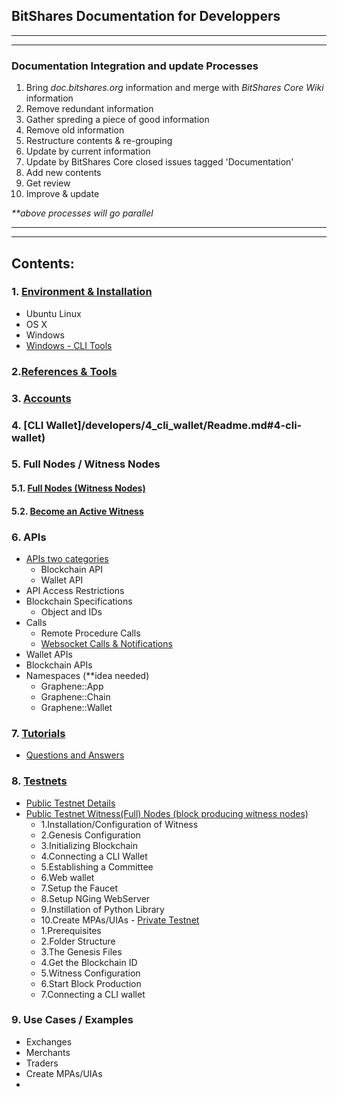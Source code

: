 ## BitShares Documentation for Developpers

***
***
### Documentation Integration and update Processes
1. Bring _doc.bitshares.org_ information and merge with _BitShares Core Wiki_ information
2. Remove redundant information 
3. Gather spreding a piece of good information 
4. Remove old information
5. Restructure contents & re-grouping
6. Update by current information
7. Update by BitShares Core closed issues tagged  'Documentation'
8. Add new contents
9. Get review
10. Improve & update

_**above processes will go parallel_

***
***

## Contents:

### 1. [Environment & Installation ](/developers/1_installation#1-environment--installation)
- Ubuntu Linux
- OS X
- Windows
- [Windows - CLI Tools](/developers/1_installation/1-4_windows_cli_tool.md#contents)

   
### 2.[References & Tools](/developers/2_references_tools#references--tools)
     
### 3. [Accounts](/developers/3_Accounts/Readme.md#3-accounts)

### 4. [CLI Wallet]/developers/4_cli_wallet/Readme.md#4-cli-wallet)

### 5. Full Nodes / Witness Nodes

#### 5.1. [Full Nodes (Witness Nodes)](/developers/5_full-witness_nodes/full_nodes.md#type-of-witness-nodes)

#### 5.2. [Become an Active Witness](/developers/5_full-witness_nodes/active_witness.md#contents)

### 6. APIs
- [APIs two categories](/developers/6_apis/apis-about.md#apis-categories)
   - Blockchain API
   - Wallet API
- API Access Restrictions
- Blockchain Specifications
   - Object and IDs
- Calls
   - Remote Procedure Calls
   - [Websocket Calls & Notifications](https://github.com/cedar-book/btsdoc-portal/blob/master/developers/6_apis/websocket_calls_notifications.md#contents)
- Wallet APIs
- Blockchain APIs   
- Namespaces (**idea needed)
   - Graphene::App
   - Graphene::Chain
   - Graphene::Wallet
   
### 7. [Tutorials](/developers/7_tutorials/Readme.md#tutorials)
- [Questions and Answers](/developers/7_tutorials/01_QA.md#questions)

### 8. [Testnets](/developers/8_testnets/Readme.md#testnets)
   - [Public Testnet Details](/developers/8_testnets/public_testnet_details.md#the-open-public-testnet-information)
   - [Public Testnet Witness(Full) Nodes (block producing witness nodes) ](/developers/8_testnets/public_testnet.md#how-to-deploy-your-own-public-network)
       - 1.Installation/Configuration of Witness
       - 2.Genesis Configuration
       - 3.Initializing Blockchain
       - 4.Connecting a CLI Wallet
       - 5.Establishing a Committee
       - 6.Web wallet 
       - 7.Setup the Faucet      
       - 8.Setup NGing WebServer 
       - 9.Instillation of Python Library
        - 10.Create MPAs/UIAs
    - [Private Testnet](/developers/8_testnets/public_testnet_details.md#the-open-public-testnet-information)
      - 1.Prerequisites
      - 2.Folder Structure
      - 3.The Genesis Files
      - 4.Get the Blockchain ID
      - 5.Witness Configuration
      - 6.Start Block Production
      - 7.Connecting a CLI wallet

### 9. Use Cases / Examples
   - Exchanges
   - Merchants
   - Traders
   - Create MPAs/UIAs
   - 
   


